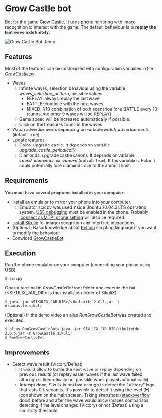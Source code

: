 # Grow Castle bot
Bot for the game [Grow Castle](https://play.google.com/store/apps/details?id=com.raongames.growcastle&hl=en&gl=US).
It uses phone mirroring with image recognition to interact with the game. The default behaviour is to **replay the last wave indefinitely**.

![Grow Castle Bot Demo](./demo/Demo.gif)


## Features
Most of the features can be customized with configuration variables in file [*GrowCastle.py*](./GrowCastle.sikuli/GrowCastle.py).
- Waves
    - Infinite waves, selection behaviour using the variable *waves_selection_pattern*, possible values:
        - REPLAY: always replay the last wave
        - BATTLE: continue with the next waves
        - MIXED: 1/10 combination of both scenarios (one BATTLE every 10 rounds, the other 9 waves will be REPLAY)
    - Game speed will be increased automatically if possible.
    - Click on the treasures found in the waves.
- Watch advertisements depending on variable *watch_advertisements* (default True).
- Update features
    - Coins: upgrade castle. It depends on variable *upgrade_castle_periodically*
    - Diamonds: upgrade castle canons. It depends on variable *spend_diamonds_on_canons* (default True). If the variable is False it could potentially lose diamonds due to the amount limit.


## Requirements
You must have several programs installed in your computer:
- Install an emulator to mirror your phone into your computer.
    - Emulator [scrcpy](https://github.com/Genymobile/scrcpy) was used inside Ubuntu 20.04.3 LTS operating system.
    [USB debugging](https://www.youtube.com/watch?v=Ucs34BkfPB0&t=25s) must be enabled in the phone. Probably ['connect as MTP' phone setting](https://stackoverflow.com/questions/28704636/insufficient-permissions-for-device-in-android-studio-workspace-running-in-opens) will also be required.
- [Install Sikulix](http://sikulix.com/quickstart/) for image recognition and interface interactions.
- (Optional) Basic knowledge about [Python](https://www.python.org/) scripting language if you want to modify the behaviour.
- Donwload [GrowCastleBot](https://github.com/Rubenmp/GrowCastleBot)

## Execution
Run the phone emulator on your computer (connecting your phone using USB)
```console
$ scrcpy
```

Open a terminal in *GrowCastleBot* root folder and execute the bot (<SIKULIX_JAR_DIR> is the installation folder of SikuliX):
```console
$ java -jar <SIKULIX_JAR_DIR>/sikulixide-2.0.5.jar -r GrowCastle.sikuli
```

(Optional) In the demo video an alias *RunGrowCastleBot* was created and executed.
```console
$ alias RunGrowCastleBot='java -jar SIKULIX_JAR_DIR/sikulixide-2.0.5.jar -r GrowCastle.sikuli'
$ RunGrowCastleBot
```

## Improvements
- Detect wave result (Victory/Defeat)
    - It would allow to battle the next wave or replay depending on previous results (or replay easier waves if the last wave failed, although is theoretically not possible when played automatically).
    - Attempt done, Sikulix is not fast enough to detect the "Victory" logo that lasts 0.5 seconds. It's possible to detect it using the level (lv) icon shown on the main screen. Taking snapshots ([stackoverflow](https://stackoverflow.com/questions/16745722/whats-the-command-to-take-a-picture-in-sikuli), [docs](http://doc.sikuli.org/screen.html#capturing)) before and after the wave would allow images comparison, detecting if the level changed (Victory) or not (Defeat) using a similarity threshold.
